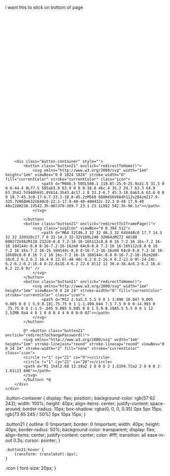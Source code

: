 
i want this to stick on bottom of page 
<footer>
    <div class="text-center d-flex justify-content-center" style="margin-top:93%;">


        <div class="button-container" style="">
            <button class="button21" onclick="redirectToHome()">
                <svg xmlns="http://www.w3.org/2000/svg" width="1em" height="1em" viewBox="0 0 1024 1024" stroke-width="0" fill="currentColor" stroke="currentColor" class="icon">
                    <path d="M946.5 505L560.1 118.8l-25.9-25.9a31.5 31.5 0 0 0-44.4 0L77.5 505a63.9 63.9 0 0 0-18.8 46c.4 35.2 29.7 63.3 64.9 63.3h42.5V940h691.8V614.3h43.4c17.1 0 33.2-6.7 45.3-18.8a63.6 63.6 0 0 0 18.7-45.3c0-17-6.7-33.1-18.8-45.2zM568 868H456V664h112v204zm217.9-325.7V868H632V640c0-22.1-17.9-40-40-40H432c-22.1 0-40 17.9-40 40v228H238.1V542.3h-96l370-369.7 23.1 23.1L882 542.3h-96.1z"></path>
                </svg>

            </button>
            <button class="button21" onclick="redirectToIframePage()">
                <svg class="svgIcon" viewBox="0 0 384 512">
                    <path d="M64 32C46.3 32 32 46.3 32 64V448c0 17.7 14.3 32 32 32H320c17.7 0 32-14.3 32-32V160L240 32H64zM272 48l80 80H272V48zM128 232c0-8.8 7.2-16 16-16h112c8.8 0 16 7.2 16 16s-7.2 16-16 16H144c-8.8 0-16-7.2-16-16zm0 64c0-8.8 7.2-16 16-16h112c8.8 0 16 7.2 16 16s-7.2 16-16 16H144c-8.8 0-16-7.2-16-16zm0 64c0-8.8 7.2-16 16-16h80c8.8 0 16 7.2 16 16s-7.2 16-16 16H144c-8.8 0-16-7.2-16-16zm208-16c6.2 6.2 6.2 16.4 0 22.6l-48 48c-6.2 6.2-16.4 6.2-22.6 0l-24-24c-6.2-6.2-6.2-16.4 0-22.6s16.4-6.2 22.6 0l12 12 36.4-36.4c6.2-6.2 16.4-6.2 22.6 0z" />
                </svg>
            </button>
            <button class="button21" onclick="redirectToHome()">
                <svg xmlns="http://www.w3.org/2000/svg" width="1em" height="1em" viewBox="0 0 24 24" stroke-width="0" fill="currentColor" stroke="currentColor" class="icon">
                    <path d="M12 2.5a5.5 5.5 0 0 1 3.096 10.047 9.005 9.005 0 0 1 5.9 8.181.75.75 0 1 1-1.499.044 7.5 7.5 0 0 0-14.993 0 .75.75 0 0 1-1.5-.045 9.005 9.005 0 0 1 5.9-8.18A5.5 5.5 0 0 1 12 2.5ZM8 8a4 4 0 1 0 8 0 4 4 0 0 0-8 0Z"></path>
                </svg>
            </button>

            @* <button class="button21" onclick="redirectToChangePassword()">
            <svg xmlns="http://www.w3.org/2000/svg" width="1em" height="1em" stroke-linejoin="round" stroke-linecap="round" viewBox="0 0 24 24" stroke-width="2" fill="none" stroke="currentColor" class="icon">
            <circle r="1" cy="21" cx="9"></circle>
            <circle r="1" cy="21" cx="20"></circle>
            <path d="M1 1h4l2.68 13.39a2 2 0 0 0 2 1.61h9.72a2 2 0 0 0 2-1.61L23 6H6"></path>
            </svg>
            </button> *@
        </div>
    </div>
</footer>

.button-container {
    display: flex;
    position:;
    background-color: rgb(57 62 243);
    width: 100%;
    height: 40px;
    align-items: center;
    justify-content: space-around;
    border-radius: 10px;
    box-shadow: rgba(0, 0, 0, 0.35) 0px 5px 15px, rgb(73 85 245 / 50%) 5px 10px 15px;
}

.button21 {
    outline: 0 !important;
    border: 0 !important;
    width: 40px;
    height: 40px;
    border-radius: 50%;
    background-color: transparent;
    display: flex;
    align-items: center;
    justify-content: center;
    color: #fff;
    transition: all ease-in-out 0.3s;
    cursor: pointer;
}

    .button21:hover {
        transform: translateY(-3px);
    }

.icon {
    font-size: 20px;
}
